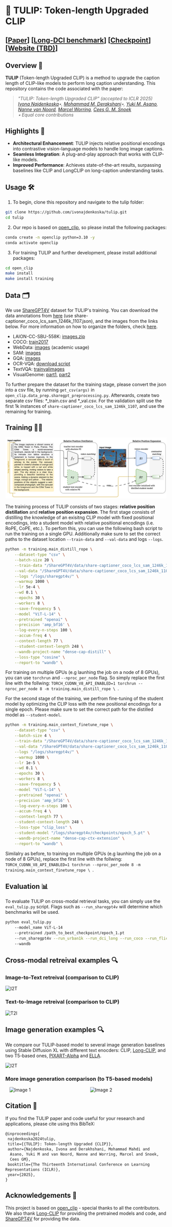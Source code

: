 # 🌷 TULIP: Token-length Upgraded CLIP 
## [[Paper](https://arxiv.org/pdf/2410.10034)] [[Long-DCI benchmark](https://huggingface.co/datasets/mderakhshani/Long-DCI)] [[Checkpoint](https://huggingface.co/mderakhshani/TULIP/tree/main)]  [[Website (TBD)]()]



## Overview 🌟  
**TULIP** (Token-length Upgraded CLIP) is a method to upgrade the caption length of CLIP-like models to perform long caption understanding. This repository contains the code associated with the paper:  
> *"TULIP: Token-length Upgraded CLIP"  (accepted to ICLR 2025)*  
> *[Ivona Najdenkoska](https://ivonajdenkoska.github.io/)٭, [Mohammad M. Derakshani](https://mmderakhshani.github.io/)٭, [Yuki M. Asano](https://yukimasano.github.io/), [Nanne van Noord](https://nanne.github.io/), [Marcel Worring](https://staff.fnwi.uva.nl/m.worring/), [Cees G. M. Snoek](https://www.ceessnoek.info/)*  
> *٭ Equal core contributions* 
 

## Highlights 🚀  
- **Architectural Enhancement**: TULIP injects relative positional encodings into contrastive vision-language models to handle long image captions.
- **Seamless Integration**: A plug-and-play approach that works with CLIP-like models.
- **Improved Performance**: Achieves state-of-the-art results, surpassing baselines like CLIP and LongCLIP on long-caption understanding tasks.


## Usage 🛠️
1. To begin, clone this repository and navigate to the tulip folder:
```bash
git clone https://github.com/ivonajdenkoska/tulip.git
cd tulip
```

2. Our repo is based on [open_clip](https://github.com/mlfoundations/open_clip), so please install the following packages:
```bash
conda create -n openclip python=3.10 -y
conda activate openclip
```

3. For training TULIP and further development, please install additional packages:
```bash
cd open_clip
make install
make install training
```

## Data 🗂️

We use [ShareGPT4V](https://sharegpt4v.github.io/) dataset for TULIP's training. You can download the data annotations from [here](https://huggingface.co/datasets/Lin-Chen/ShareGPT4V/tree/main) (use share-captioner_coco_lcs_sam_1246k_1107.json), and the images from the links below. For more information on how to organize the folders, check [here](https://github.com/beichenzbc/Long-CLIP/blob/main/train/train.md#2-prepare-sharegpt4v-dataset).
- LAION-CC-SBU-558K: [images.zip](https://huggingface.co/datasets/liuhaotian/LLaVA-Pretrain/blob/main/images.zip)
- COCO: [train2017](http://images.cocodataset.org/zips/train2017.zip)
- WebData: [images](https://drive.google.com/drive/folders/1tCUQ-sq6vdshZVkF0ZeF3K4eztkXJgax?usp=sharing) (academic usage)
- SAM: [images](https://ai.meta.com/datasets/segment-anything-downloads/)
- GQA: [images](https://downloads.cs.stanford.edu/nlp/data/gqa/images.zip)
- OCR-VQA: [download script](https://drive.google.com/drive/folders/1_GYPY5UkUy7HIcR0zq3ZCFgeZN7BAfm_?usp=sharing)
- TextVQA: [trainvalimages](https://dl.fbaipublicfiles.com/textvqa/images/train_val_images.zip)
- VisualGenome: [part1](https://cs.stanford.edu/people/rak248/VG_100K_2/images.zip), [part2](https://cs.stanford.edu/people/rak248/VG_100K_2/images2.zip)

To further prepare the dataset for the training stage, please convert the json into a csv file, by running ```get_csv(args)``` in ```open_clip.data_prep.sharegpt_preprocessing.py```. Afterwards, create two separate csv files: *_train.csv and *_val.csv. For the validation split use the first 1k instances of ```share-captioner_coco_lcs_sam_1246k_1107```, and use the remaining for training.

## Training 🏋️‍♂️
![TULIP_framework](images/framework.png)

The training process of TULIP consists of two stages: **relative position distillation** and **relative position expansion**. 
The first stage consists of distilling the knowledge of an exisitng CLIP model with fixed positional encodings, into a student model with relative positional encodings (i.e. RoPE, CoPE, etc.). To perfom this, you can use the following bash script to run the training on a single GPU. Additionally make sure to set the correct paths to the dataset location ```--train-data``` and ```--val-data``` and logs ```--logs```.

```bash
python -m training.main_distill_rope \
    --dataset-type "csv" \
    --batch-size 20 \
    --train-data "/ShareGPT4V/data/share-captioner_coco_lcs_sam_1246k_1107_train.csv" \
    --val-data "/ShareGPT4V/data/share-captioner_coco_lcs_sam_1246k_1107_val.csv" \
    --logs "/logs/sharegpt4v/" \
    --warmup 1000 \
    --lr 5e-4 \
    --wd 0.1 \
    --epochs 30 \
    --workers 8 \
    --save-frequency 5 \
    --model "ViT-L-14" \
    --pretrained "openai" \
    --precision 'amp_bf16' \
    --log-every-n-steps 100 \
    --accum-freq 4 \
    --context-length 77 \
    --student-context-length 248 \
    --wandb-project-name "dense-cap-distill" \
    --loss-type "cosine" \
    --report-to "wandb" \
  ```

For training on multiple GPUs (e.g launhing the job on a node of 8 GPUs), you can use ```torchrun``` and ```--nproc_per_node``` flag. So simply replace the first line with the follwing: ```TORCH_CUDNN_V8_API_ENABLED=1 torchrun --nproc_per_node 8 -m training.main_distill_rope \ ```.

For the second stage of the training, we perfrom fine-tuning of the student model by optimizing the CLIP loss with the new positional encodings for a single epoch. Please make sure to set the correct path for the distilled model as ```--student-model```.
```bash
python -m training.main_context_finetune_rope \
    --dataset-type "csv" \
    --batch-size 4 \
    --train-data "/ShareGPT4V/data/share-captioner_coco_lcs_sam_1246k_1107_train.csv" \
    --val-data "/ShareGPT4V/data/share-captioner_coco_lcs_sam_1246k_1107_val.csv" \
    --logs "/logs/sharegpt4v/" \
    --warmup 1000 \
    --lr 1e-5 \
    --wd 0.1 \
    --epochs 30 \
    --workers 8 \
    --save-frequency 5 \
    --model "ViT-L-14" \
    --pretrained "openai" \
    --precision 'amp_bf16' \
    --log-every-n-steps 100 \
    --accum-freq 4 \
    --context-length 77 \
    --student-context-length 248 \
    --loss-type "clip_loss" \
    --student-model "/logs/sharegpt4v/checkpoints/epoch_5.pt" \
    --wandb-project-name "dense-cap-ctx-extension" \
    --report-to "wandb" \

```
Similalry as before, to training on multiple GPUs (e.g launhing the job on a node of 8 GPUs), replace the first line with the follwing: ```TORCH_CUDNN_V8_API_ENABLED=1 torchrun --nproc_per_node 8 -m training.main_context_finetune_rope \ ```.

## Evaluation 📊
To evaluate TULIP on cross-modal retrieval tasks, you can simply use the ```eval_tulip.py``` script. Flags such as ```--run_sharegpt4v``` will determine which benchmarks will be used.

```bash
python eval_tulip.py 
    --model_name ViT-L-14 
    --pretrained /path_to_best_checkpoint/epoch_1.pt 
    --run_sharegpt4v --run_urban1k --run_dci_long --run_coco --run_flickr 
    --wandb
```
## Cross-modal retreival examples 🔍
### Image-to-Text retreival (comparison to CLIP)
![I2T](images/i2t-retrieval.png)

### Text-to-Image retreival (comparison to CLIP)
![T2I](images/t2i-retrieval.png)

## Image generation examples 🔍 
We compare our TULIP-based model to several image generation baselines using Stable Diffusion XL with different text enocders: CLIP, [Long-CLIP](https://github.com/beichenzbc/Long-CLIP), and two T5-based ones, [PIXART-Alpha](https://pixart-alpha.github.io/) and [ELLA](https://ella-diffusion.github.io/). 

![I2T](images/image_gen_comparison.png)

### More image generation comparison (to T5-based models)  

<div style="display: flex; justify-content: space-around;">
  <img src="images/image_gen_comparison_1.png" alt="Image 1" title="Image 1" width="45%">
  <img src="images/image_gen_comparison_2.png" alt="Image 2" title="Image 2" width="45%">
</div>

## Citation 📜
If you find the TULIP paper and code useful for your research and applications, please cite using this BibTeX:
```
@inproceedings{
 najdenkoska2024tulip,
 title={{TULIP}: Token-length Upgraded {CLIP}},
 author={Najdenkoska, Ivona and Derakhshani, Mohammad Mahdi and 
  Asano, Yuki M and van Noord, Nanne and Worring, Marcel and Snoek, 
  Cees GM},
 booktitle={The Thirteenth International Conference on Learning Representations (ICLR)},
 year={2025},
}
```

## Acknowledgements 🌸
This project is based on [open_clip](https://github.com/mlfoundations/open_clip) - special thanks to all the contributors. We also thank [Long-CLIP](https://github.com/beichenzbc/Long-CLIP) for providing the pretrained models and code, and [ShareGPT4V](https://sharegpt4v.github.io/) for providing the data.
